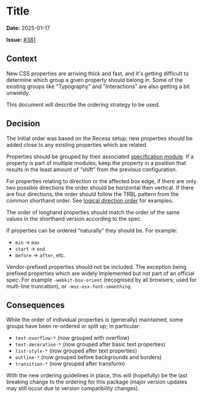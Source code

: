 # Title

**Date:** 2025-01-17

**Issue:** [#381](https://github.com/stormwarning/stylelint-config-recess-order/issues/381)

## Context

New CSS properties are arriving thick and fast, and it's getting difficult to 
determine which group a given property should belong in. Some of the existing 
groups like "Typography" and "Interactions" are also getting a bit unwieldy.

This document will describe the ordering strategy to be used.

## Decision

The initial order was based on the Recess setup; new properties should be added
close to any existing properties which are related.

Properties should be grouped by their associated [specification module]. If a
property is part of multiple modules, keep the property in a position that
results in the least amount of “shift” from the previous configuration.

For properties relating to direction or the affected box edge, if there are 
only two possible directions the order should be horizontal then vertical. If 
there are four directions, the order should follow the TRBL pattern from the 
common shorthand order. See [logical direction order] for examples.

The order of longhand properties should match the order of the same values in
the shorthand version according to the spec.

If properties can be ordered “naturally” they should be. For example: 

- `min` → `max`
- `start` → `end`
- `before` → `after`, etc.

Vendor-prefixed properties should not be included. The exception being prefixed
properties which are widely implemented but not part of an official spec. For
example `-webkit-box-orient` (recognised by all browsers; used for multi-line
truncation), or `-moz-osx-font-smoothing`.

## Consequences

While the order of individual properties is (generally) maintained, some groups
have been re-ordered or split up; in particular:

- `text-overflow-*` (now grouped with overflow)
- `text-decoration-*` (now grouped after basic text properties)
- `list-style-*` (now grouped after text properties)
- `outline-*` (now grouped before backgrounds and borders)
- `transition-*` (now grouped after transform)

With the new ordering guidelines in place, this will (hopefully) be the last
breaking change to the ordering for this package (major version updates may
still occur due to version compatibility changes).

[specification module]: https://www.w3.org/Style/CSS/current-work
[logical direction order]: https://github.com/stormwarning/stylelint-config-recess-order/blob/main/docs/decisions/002-logical-direction-order.md
